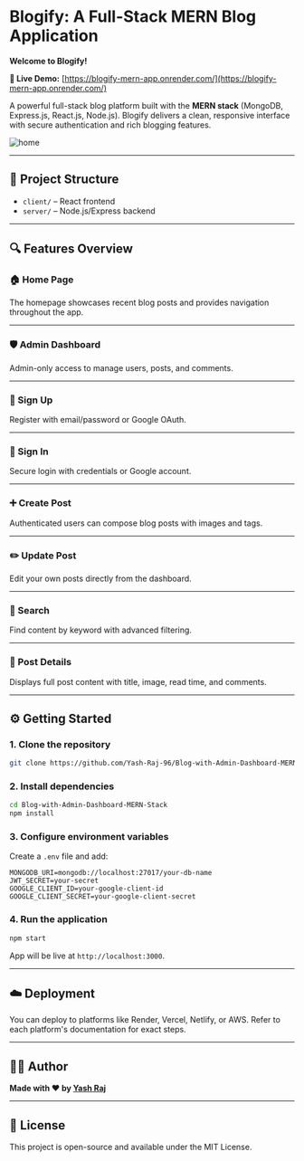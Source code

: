 # Blogify: A Full-Stack MERN Blog Application

**Welcome to Blogify!**

**🚀 Live Demo:** [https://blogify-mern-app.onrender.com/](https://blogify-mern-app.onrender.com/)

A powerful full-stack blog platform built with the **MERN stack** (MongoDB, Express.js, React.js, Node.js). Blogify delivers a clean, responsive interface with secure authentication and rich blogging features.

![home](https://github.com/Yash-Raj-96/blogify-mern-app/assets/127675963/6b489d07-e437-46fd-b8e0-e1a3b4b12340)

---

## 🧩 Project Structure

- `client/` – React frontend
- `server/` – Node.js/Express backend

---

## 🔍 Features Overview

### 🏠 Home Page

The homepage showcases recent blog posts and provides navigation throughout the app.

---

### 🛡️ Admin Dashboard

Admin-only access to manage users, posts, and comments.

---

### 📝 Sign Up

Register with email/password or Google OAuth.

---

### 🔐 Sign In

Secure login with credentials or Google account.

---

### ➕ Create Post

Authenticated users can compose blog posts with images and tags.

---

### ✏️ Update Post

Edit your own posts directly from the dashboard.

---

### 🔎 Search

Find content by keyword with advanced filtering.

---

### 📄 Post Details

Displays full post content with title, image, read time, and comments.

---

## ⚙️ Getting Started

### 1. Clone the repository

```bash
git clone https://github.com/Yash-Raj-96/Blog-with-Admin-Dashboard-MERN-Stack
```

### 2. Install dependencies

```bash
cd Blog-with-Admin-Dashboard-MERN-Stack
npm install
```

### 3. Configure environment variables

Create a `.env` file and add:

```env
MONGODB_URI=mongodb://localhost:27017/your-db-name
JWT_SECRET=your-secret
GOOGLE_CLIENT_ID=your-google-client-id
GOOGLE_CLIENT_SECRET=your-google-client-secret
```

### 4. Run the application

```bash
npm start
```

App will be live at `http://localhost:3000`.

---

## ☁️ Deployment

You can deploy to platforms like Render, Vercel, Netlify, or AWS. Refer to each platform's documentation for exact steps.

---


## 🧑‍💻 Author

**Made with ❤️ by [Yash Raj](https://github.com/Yash-Raj-96)**

---

## 📄 License

This project is open-source and available under the MIT License.
```
